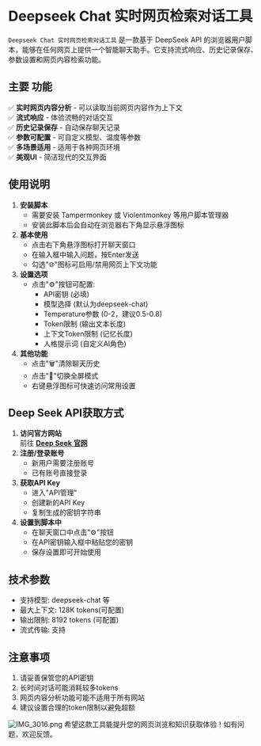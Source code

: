 # Deepseek Chat 实时网页检索对话工具
`Deepseek Chat 实时网页检索对话工具` 是一款基于 DeepSeek API 的浏览器用户脚本，能够在任何网页上提供一个智能聊天助手。它支持流式响应、历史记录保存、参数设置和网页内容检索功能。
## 主要 功能
✅ **实时网页内容分析** - 可以读取当前网页内容作为上下文  
✅ **流式响应** - 体验流畅的对话交互  
✅ **历史记录保存** - 自动保存聊天记录  
✅ **参数可配置** - 可自定义模型、温度等参数  
✅ **多场景适用** - 适用于各种网页环境  
✅ **美观UI** - 简洁现代的交互界面  
## 使用说明
1. **安装脚本**  
   - 需要安装 Tampermonkey 或 Violentmonkey 等用户脚本管理器
   - 安装此脚本后会自动在浏览器右下角显示悬浮图标
2. **基本使用**  
   - 点击右下角悬浮图标打开聊天窗口
   - 在输入框中输入问题，按Enter发送
   - 勾选"🌐"图标可启用/禁用网页上下文功能
3. **设置选项**  
   - 点击"⚙️"按钮可配置:
     - API密钥 (必填)
     - 模型选择 (默认为deepseek-chat)
     - Temperature参数 (0-2，建议0.5-0.8)
     - Token限制 (输出文本长度)
     - 上下文Token限制 (记忆长度)
     - 人格提示词 (自定义AI角色)
4. **其他功能**  
   - 点击"🗑️"清除聊天历史
   - 点击"🔘"切换全屏模式
   - 右键悬浮图标可快速访问常用设置
## Deep Seek API获取方式
1. **访问官方网站**  
   前往 [**Deep Seek 官网**](https://deepseek.com)
2. **注册/登录账号**  
   - 新用户需要注册账号
   - 已有账号直接登录
3. **获取API Key**  
   - 进入"API管理"
   - 创建新的API Key
   - 复制生成的密钥字符串
4. **设置到脚本中**  
   - 在聊天窗口中点击"⚙️"按钮
   - 在API密钥输入框中粘贴您的密钥
   - 保存设置即可开始使用
## 技术参数
- 支持模型: deepseek-chat 等
- 最大上下文: 128K tokens(可配置)
- 输出限制: 8192 tokens (可配置)
- 流式传输: 支持
## 注意事项
1. 请妥善保管您的API密钥
2. 长时间对话可能消耗较多tokens
3. 网页内容分析功能可能不适用于所有网站
4. 建议设置合理的token限制以避免超额

 ![IMG_3016.png](data/attachment/forum/202504/10/154445vlli4omi5dmvnzvk.png)
希望这款工具能提升您的网页浏览和知识获取体验！如有问题，欢迎反馈。